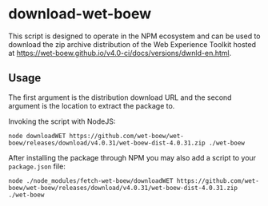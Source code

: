 # download-wet-boew

This script is designed to operate in the NPM ecosystem and can be used to 
download the zip archive distribution of the Web Experience Toolkit hosted at 
https://wet-boew.github.io/v4.0-ci/docs/versions/dwnld-en.html. 

## Usage
The first argument is the distribution download URL and the second argument is 
the location to extract the package to.

Invoking the script with NodeJS:
```
node downloadWET https://github.com/wet-boew/wet-boew/releases/download/v4.0.31/wet-boew-dist-4.0.31.zip ./wet-boew
```

After installing the package through NPM you may also add a script to your 
`package.json` file:
```
node ./node_modules/fetch-wet-boew/downloadWET https://github.com/wet-boew/wet-boew/releases/download/v4.0.31/wet-boew-dist-4.0.31.zip ./wet-boew
```
